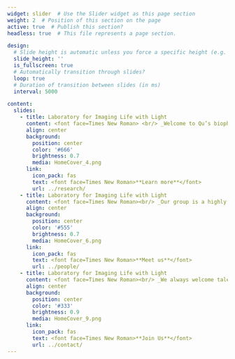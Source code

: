 ```yaml
---
widget: slider  # Use the Slider widget as this page section
weight: 2  # Position of this section on the page
active: true  # Publish this section?
headless: true  # This file represents a page section.

design:
  # Slide height is automatic unless you force a specific height (e.g. '400px')
  slide_height: ''
  is_fullscreen: true
  # Automatically transition through slides?
  loop: true
  # Duration of transition between slides (in ms)
  interval: 5000

content:
  slides:
    - title: Laboratory for Imaging Life with Light
      content: <font face=Times New Roman> <br/> _Welcome to Qu’s biophotonics research lab at HKUST! <br/> We develop next-generation optical imaging technology based on adaptive optics and nonlinear spectroscopy/microscopy for in vivo visualization of dynamical biological processes._</font> 
      align: center
      background:
        position: center
        color: '#666'
        brightness: 0.7
        media: HomeCover_4.png
      link:
        icon_pack: fas
        text: <font face=Times New Roman>**Learn more**</font> 
        url: ../research/
    - title: Laboratory for Imaging Life with Light
      content: <font face=Times New Roman><br/> _Our group is a highly interdisciplinary research team devoted to developing advanced tools for fundamental and applied biomedical studies._</font> 
      align: center
      background:
        position: center
        color: '#555'
        brightness: 0.7
        media: HomeCover_6.png
      link:
        icon_pack: fas
        text: <font face=Times New Roman>**Meet us**</font> 
        url: ../people/
    - title: Laboratory for Imaging Life with Light
      content: <font face=Times New Roman><br/> _We always welcome talented students from any related programs!_</font> 
      align: center
      background:
        position: center
        color: '#333'
        brightness: 0.9
        media: HomeCover_9.png
      link:
        icon_pack: fas
        text: <font face=Times New Roman>**Join Us**</font> 
        url: ../contact/
---
```

